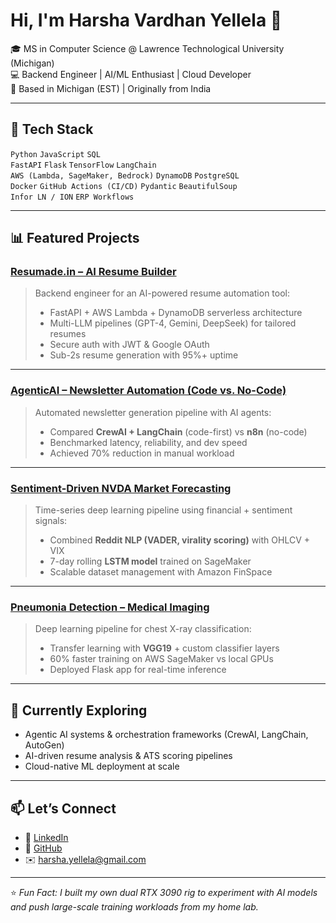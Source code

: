 # Hi, I'm Harsha Vardhan Yellela 👋  

🎓 MS in Computer Science @ Lawrence Technological University (Michigan)  
💻 Backend Engineer | AI/ML Enthusiast | Cloud Developer  
📍 Based in Michigan (EST) | Originally from India  

---

## 🔧 Tech Stack  

`Python` `JavaScript` `SQL`  
`FastAPI` `Flask` `TensorFlow` `LangChain`  
`AWS (Lambda, SageMaker, Bedrock)` `DynamoDB` `PostgreSQL`  
`Docker` `GitHub Actions (CI/CD)` `Pydantic` `BeautifulSoup`  
`Infor LN / ION` `ERP Workflows`  

---

## 📊 Featured Projects  

### [Resumade.in – AI Resume Builder](https://resumade.in/)  
> Backend engineer for an AI-powered resume automation tool:  
> - FastAPI + AWS Lambda + DynamoDB serverless architecture  
> - Multi-LLM pipelines (GPT-4, Gemini, DeepSeek) for tailored resumes  
> - Secure auth with JWT & Google OAuth  
> - Sub-2s resume generation with 95%+ uptime  

---

### [AgenticAI – Newsletter Automation (Code vs. No-Code)](https://github.com/HAR5HA-7663)  
> Automated newsletter generation pipeline with AI agents:  
> - Compared **CrewAI + LangChain** (code-first) vs **n8n** (no-code)  
> - Benchmarked latency, reliability, and dev speed  
> - Achieved 70% reduction in manual workload  

---

### [Sentiment-Driven NVDA Market Forecasting](https://github.com/HAR5HA-7663)  
> Time-series deep learning pipeline using financial + sentiment signals:  
> - Combined **Reddit NLP (VADER, virality scoring)** with OHLCV + VIX  
> - 7-day rolling **LSTM model** trained on SageMaker  
> - Scalable dataset management with Amazon FinSpace  

---

### [Pneumonia Detection – Medical Imaging](https://github.com/HAR5HA-7663)  
> Deep learning pipeline for chest X-ray classification:  
> - Transfer learning with **VGG19** + custom classifier layers  
> - 60% faster training on AWS SageMaker vs local GPUs  
> - Deployed Flask app for real-time inference  

---

## 🌱 Currently Exploring  

- Agentic AI systems & orchestration frameworks (CrewAI, LangChain, AutoGen)  
- AI-driven resume analysis & ATS scoring pipelines  
- Cloud-native ML deployment at scale  

---

## 📫 Let’s Connect  

- 🔗 [LinkedIn](https://www.linkedin.com/in/har5ha-7663)  
- 🐍 [GitHub](https://github.com/HAR5HA-7663)  
- ✉️ harsha.yellela@gmail.com  

---

⭐️ *Fun Fact: I built my own dual RTX 3090 rig to experiment with AI models and push large-scale training workloads from my home lab.*
